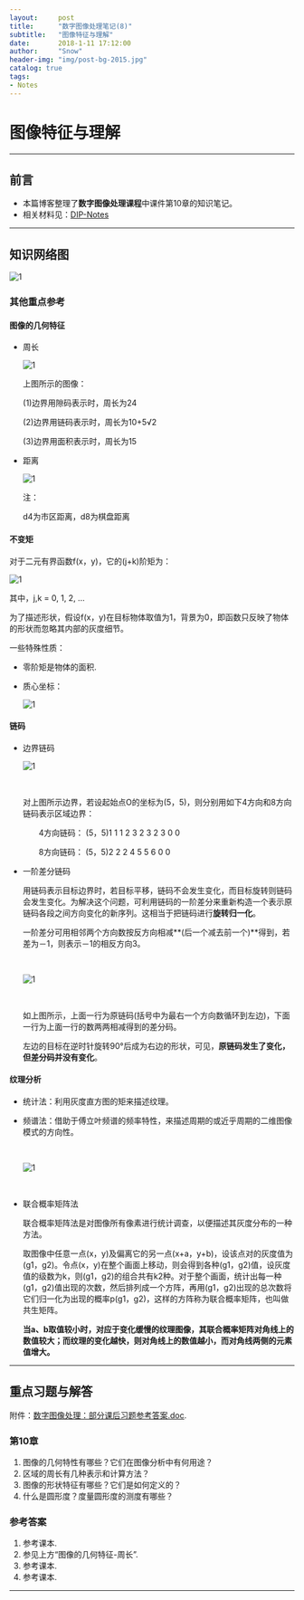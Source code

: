 ```yaml
---
layout:     post
title:      "数字图像处理笔记(8)"
subtitle:   "图像特征与理解"
date:       2018-1-11 17:12:00
author:     "Snow"
header-img: "img/post-bg-2015.jpg"
catalog: true
tags:
- Notes
---
```


# 图像特征与理解

---

## 前言

- 本篇博客整理了**数字图像处理课程**中课件第10章的知识笔记。
- 相关材料见：[DIP-Notes](https://github.com/RMSnow/DIP-Notes)

---

## 知识网络图

![1](http://img.my.csdn.net/uploads/201801/11/1515661150_1001.png)

### 其他重点参考

#### 图像的几何特征

- 周长

  ![1](http://img.my.csdn.net/uploads/201801/11/1515659394_2362.png)

  上图所示的图像：

  (1)边界用隙码表示时，周长为24

  (2)边界用链码表示时，周长为10+5√2

  (3)边界用面积表示时，周长为15

- 距离

  ![1](http://img.my.csdn.net/uploads/201801/11/1515659491_4973.png)

  注：

  d4为市区距离，d8为棋盘距离

#### 不变矩

对于二元有界函数f(x，y)，它的(j+k)阶矩为：

![1](http://img.my.csdn.net/uploads/201801/11/1515659751_6254.png)

其中，j,k = 0, 1, 2, ...

为了描述形状，假设f(x，y)在目标物体取值为1，背景为0，即函数只反映了物体的形状而忽略其内部的灰度细节。



一些特殊性质：

- 零阶矩是物体的面积.

- 质心坐标：

  ![1](http://img.my.csdn.net/uploads/201801/11/1515659946_1061.png)

#### 链码

- 边界链码

  ![1](http://img.my.csdn.net/uploads/201801/11/1515660990_5407.png)

  ​

  对上图所示边界，若设起始点O的坐标为(5，5)，则分别用如下4方向和8方向链码表示区域边界：

  　　4方向链码： (5，5)1 1 1 2 3 2 3 2 3 0 0

  　　8方向链码： (5，5)2 2 2 4 5 5 6 0 0

- 一阶差分链码

  用链码表示目标边界时，若目标平移，链码不会发生变化，而目标旋转则链码会发生变化。为解决这个问题，可利用链码的一阶差分来重新构造一个表示原链码各段之间方向变化的新序列。这相当于把链码进行**旋转归一化**。

  一阶差分可用相邻两个方向数按反方向相减**(后一个减去前一个)**得到，若差为－1，则表示－1的相反方向3。

  ​

  ![1](http://img.my.csdn.net/uploads/201801/11/1515660617_3109.png)

  ​

  如上图所示，上面一行为原链码(括号中为最右一个方向数循环到左边)，下面一行为上面一行的数两两相减得到的差分码。

  左边的目标在逆时针旋转90°后成为右边的形状，可见，**原链码发生了变化，但差分码并没有变化**。

#### 纹理分析

- 统计法：利用灰度直方图的矩来描述纹理。

- 频谱法：借助于傅立叶频谱的频率特性，来描述周期的或近乎周期的二维图像模式的方向性。

  ​

  ![1](http://img.my.csdn.net/uploads/201801/11/1515660743_3722.png)

  ​

- 联合概率矩阵法

  联合概率矩阵法是对图像所有像素进行统计调查，以便描述其灰度分布的一种方法。

  取图像中任意一点(x，y)及偏离它的另一点(x+a，y+b)，设该点对的灰度值为(g1，g2)。令点(x，y)在整个画面上移动，则会得到各种(g1，g2)值，设灰度值的级数为k，则(g1，g2)的组合共有k2种。对于整个画面，统计出每一种(g1，g2)值出现的次数，然后排列成一个方阵，再用(g1，g2)出现的总次数将它们归一化为出现的概率p(g1，g2)，这样的方阵称为联合概率矩阵，也叫做共生矩阵。

  **当a、b取值较小时，对应于变化缓慢的纹理图像，其联合概率矩阵对角线上的数值较大；而纹理的变化越快，则对角线上的数值越小，而对角线两侧的元素值增大。**

---

## 重点习题与解答

附件：[数字图像处理：部分课后习题参考答案.doc](https://github.com/RMSnow/DIP-Notes).

### 第10章

1. 图像的几何特性有哪些？它们在图像分析中有何用途？
2. 区域的周长有几种表示和计算方法？
3. 图像的形状特征有哪些？它们是如何定义的？
4. 什么是圆形度？度量圆形度的测度有哪些？

### 参考答案

1. 参考课本.
2. 参见上方“图像的几何特征-周长”.
3. 参考课本.
4. 参考课本.

---



